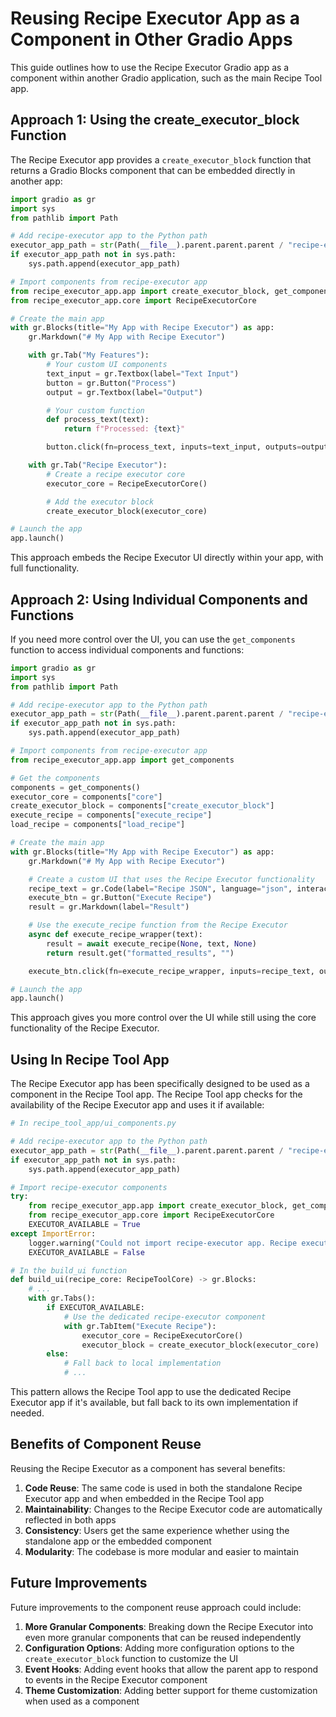 # Reusing Recipe Executor App as a Component in Other Gradio Apps

This guide outlines how to use the Recipe Executor Gradio app as a component within another Gradio application, such as the main Recipe Tool app.

## Approach 1: Using the create_executor_block Function

The Recipe Executor app provides a `create_executor_block` function that returns a Gradio Blocks component that can be embedded directly in another app:

```python
import gradio as gr
import sys
from pathlib import Path

# Add recipe-executor app to the Python path
executor_app_path = str(Path(__file__).parent.parent.parent / "recipe-executor")
if executor_app_path not in sys.path:
    sys.path.append(executor_app_path)

# Import components from recipe-executor app
from recipe_executor_app.app import create_executor_block, get_components
from recipe_executor_app.core import RecipeExecutorCore

# Create the main app
with gr.Blocks(title="My App with Recipe Executor") as app:
    gr.Markdown("# My App with Recipe Executor")

    with gr.Tab("My Features"):
        # Your custom UI components
        text_input = gr.Textbox(label="Text Input")
        button = gr.Button("Process")
        output = gr.Textbox(label="Output")

        # Your custom function
        def process_text(text):
            return f"Processed: {text}"

        button.click(fn=process_text, inputs=text_input, outputs=output)

    with gr.Tab("Recipe Executor"):
        # Create a recipe executor core
        executor_core = RecipeExecutorCore()

        # Add the executor block
        create_executor_block(executor_core)

# Launch the app
app.launch()
```

This approach embeds the Recipe Executor UI directly within your app, with full functionality.

## Approach 2: Using Individual Components and Functions

If you need more control over the UI, you can use the `get_components` function to access individual components and functions:

```python
import gradio as gr
import sys
from pathlib import Path

# Add recipe-executor app to the Python path
executor_app_path = str(Path(__file__).parent.parent.parent / "recipe-executor")
if executor_app_path not in sys.path:
    sys.path.append(executor_app_path)

# Import components from recipe-executor app
from recipe_executor_app.app import get_components

# Get the components
components = get_components()
executor_core = components["core"]
create_executor_block = components["create_executor_block"]
execute_recipe = components["execute_recipe"]
load_recipe = components["load_recipe"]

# Create the main app
with gr.Blocks(title="My App with Recipe Executor") as app:
    gr.Markdown("# My App with Recipe Executor")

    # Create a custom UI that uses the Recipe Executor functionality
    recipe_text = gr.Code(label="Recipe JSON", language="json", interactive=True, wrap_lines=True)
    execute_btn = gr.Button("Execute Recipe")
    result = gr.Markdown(label="Result")

    # Use the execute_recipe function from the Recipe Executor
    async def execute_recipe_wrapper(text):
        result = await execute_recipe(None, text, None)
        return result.get("formatted_results", "")

    execute_btn.click(fn=execute_recipe_wrapper, inputs=recipe_text, outputs=result)

# Launch the app
app.launch()
```

This approach gives you more control over the UI while still using the core functionality of the Recipe Executor.

## Using In Recipe Tool App

The Recipe Executor app has been specifically designed to be used as a component in the Recipe Tool app. The Recipe Tool app checks for the availability of the Recipe Executor app and uses it if available:

```python
# In recipe_tool_app/ui_components.py

# Add recipe-executor app to the Python path
executor_app_path = str(Path(__file__).parent.parent.parent / "recipe-executor")
if executor_app_path not in sys.path:
    sys.path.append(executor_app_path)

# Import recipe-executor components
try:
    from recipe_executor_app.app import create_executor_block, get_components
    from recipe_executor_app.core import RecipeExecutorCore
    EXECUTOR_AVAILABLE = True
except ImportError:
    logger.warning("Could not import recipe-executor app. Recipe execution tab will use local implementation.")
    EXECUTOR_AVAILABLE = False

# In the build_ui function
def build_ui(recipe_core: RecipeToolCore) -> gr.Blocks:
    # ...
    with gr.Tabs():
        if EXECUTOR_AVAILABLE:
            # Use the dedicated recipe-executor component
            with gr.TabItem("Execute Recipe"):
                executor_core = RecipeExecutorCore()
                executor_block = create_executor_block(executor_core)
        else:
            # Fall back to local implementation
            # ...
```

This pattern allows the Recipe Tool app to use the dedicated Recipe Executor app if it's available, but fall back to its own implementation if needed.

## Benefits of Component Reuse

Reusing the Recipe Executor as a component has several benefits:

1. **Code Reuse**: The same code is used in both the standalone Recipe Executor app and when embedded in the Recipe Tool app
2. **Maintainability**: Changes to the Recipe Executor code are automatically reflected in both apps
3. **Consistency**: Users get the same experience whether using the standalone app or the embedded component
4. **Modularity**: The codebase is more modular and easier to maintain

## Future Improvements

Future improvements to the component reuse approach could include:

1. **More Granular Components**: Breaking down the Recipe Executor into even more granular components that can be reused independently
2. **Configuration Options**: Adding more configuration options to the `create_executor_block` function to customize the UI
3. **Event Hooks**: Adding event hooks that allow the parent app to respond to events in the Recipe Executor component
4. **Theme Customization**: Adding better support for theme customization when used as a component
